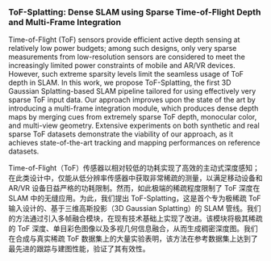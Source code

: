 ### ToF-Splatting: Dense SLAM using Sparse Time-of-Flight Depth and Multi-Frame Integration

Time-of-Flight (ToF) sensors provide efficient active depth sensing at relatively low power budgets; among such designs, only very sparse measurements from low-resolution sensors are considered to meet the increasingly limited power constraints of mobile and AR/VR devices. However, such extreme sparsity levels limit the seamless usage of ToF depth in SLAM. In this work, we propose ToF-Splatting, the first 3D Gaussian Splatting-based SLAM pipeline tailored for using effectively very sparse ToF input data. Our approach improves upon the state of the art by introducing a multi-frame integration module, which produces dense depth maps by merging cues from extremely sparse ToF depth, monocular color, and multi-view geometry. Extensive experiments on both synthetic and real sparse ToF datasets demonstrate the viability of our approach, as it achieves state-of-the-art tracking and mapping performances on reference datasets.

Time-of-Flight（ToF）传感器以相对较低的功耗实现了高效的主动式深度感知；在此类设计中，仅能从低分辨率传感器中获取非常稀疏的测量，以满足移动设备和 AR/VR 设备日益严格的功耗限制。然而，如此极端的稀疏程度限制了 ToF 深度在 SLAM 中的无缝应用。为此，我们提出 ToF-Splatting，这是首个专为极稀疏 ToF 输入设计的、基于三维高斯投影（3D Gaussian Splatting）的 SLAM 管线。我们的方法通过引入多帧融合模块，在现有技术基础上实现了改进。该模块将极其稀疏的 ToF 深度、单目彩色图像以及多视几何信息融合，从而生成稠密深度图。我们在合成与真实稀疏 ToF 数据集上的大量实验表明，该方法在参考数据集上达到了最先进的跟踪与建图性能，验证了其有效性。
